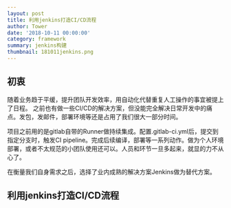 ```yaml
---
layout: post
title: 利用jenkins打造CI/CD流程
author: Tower
date: '2018-10-11 00:00:00'
category: framework
summary: jenkins构建
thumbnail: 181011jenkins.png
---
```


## 初衷

随着业务趋于平缓，提升团队开发效率，用自动化代替重复人工操作的事宜被提上了日程。
之前也有做一些CI/CD的解决方案，但没能完全解决日常开发中的痛点。发包，发邮件，部署环境等还是占用了我们很大一部分时间。

项目之前用的是gitlab自带的Runner做持续集成。配置.gitlab-ci.yml后，提交到指定分支时，触发CI pipeline。完成后续编译，部署等一系列动作。做为个人环境部署，或者不太规范的小团队使用还可以。人员和环节一旦多起来，就显的力不从心了。

在衡量我们自身需求之后，选择了业内成熟的解决方案Jenkins做为替代方案。

## 利用jenkins打造CI/CD流程


